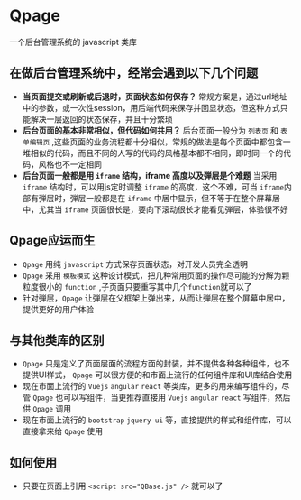 # Qpage
一个后台管理系统的 javascript 类库

## 在做后台管理系统中，经常会遇到以下几个问题
- **当页面提交或刷新或后退时，页面状态如何保存？** 
常规方案是，通过url地址中的参数，或一次性session，用后端代码来保存并回显状态，但这种方式只能解决一层返回的状态保存，并且十分繁琐
- **后台页面的基本非常相似，但代码如何共用？**
后台页面一般分为 `列表页` 和 `表单编辑页` ,这些页面的业务流程都十分相似，常规的做法是每个页面中都包含一堆相似的代码，而且不同的人写的代码的风格基本都不相同，即时同一个的代码，风格也不一定相同
- **后台页面一般都是用 `iframe` 结构，iframe 高度以及弾层是个难题**
当采用 `iframe` 结构时，可以用js定时调整 `iframe` 的高度，这个不难，可当 `iframe`内部有弾层时，弾层一般都是在 `iframe` 中居中显示，但不等于在整个屏幕居中，尤其当 `iframe` 页面很长是，要向下滚动很长才能看见弾层，体验很不好 
## Qpage应运而生
- `Qpage` 用纯 `javascript` 方式保存页面状态，对开发人员完全透明
- `Qpage` 采用 `模板模式` 这种设计模式，把几种常用页面的操作尽可能的分解为颗粒度很小的 `function` ,子页面只要重写其中几个`function`就可以了
- 针对弾层，`Qpage` 让弾层在父框架上弹出来，从而让弾层在整个屏幕中居中，提供更好的用户体验

## 与其他类库的区别
- `Qpage` 只是定义了页面层面的流程方面的封装，并不提供各种各种组件，也不提供UI样式， `Qpage` 可以很方便的和市面上流行的任何组件库和UI库结合使用
- 现在市面上流行的 `Vuejs` `angular` `react` 等类库，更多的用来编写组件的，尽管 `Qpage` 也可以写组件，当更推荐直接用 `Vuejs` `angular` `react` 写组件，然后供 `Qpage` 调用
- 现在市面上流行的 `bootstrap` `jquery ui` 等，直接提供的样式和组件库，可以直接拿来给 `Qpage` 使用
## 如何使用
- 只要在页面上引用 `<script src="QBase.js" />` 就可以了
